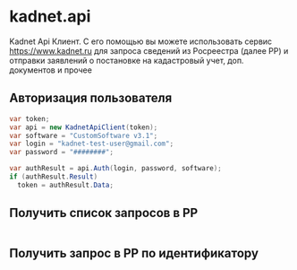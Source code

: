 # kadnet.api
Kadnet Api Клиент. С его помощью вы можете использовать сервис https://www.kadnet.ru для запроса сведений из Росреестра (далее РР) и отправки заявлений о постановке на кадастровый учет, доп. документов и прочее

Авторизация пользователя
-----------
```csharp
var token;
var api = new KadnetApiClient(token);
var software = "CustomSoftware v3.1";
var login = "kadnet-test-user@gmail.com";
var password = "########";

var authResult = api.Auth(login, password, software);
if (authResult.Result)
  token = authResult.Data;
```
Получить список запросов в РР
-----------
```csharp

```

Получить запрос в РР по идентификатору
-----------
```csharp

```
